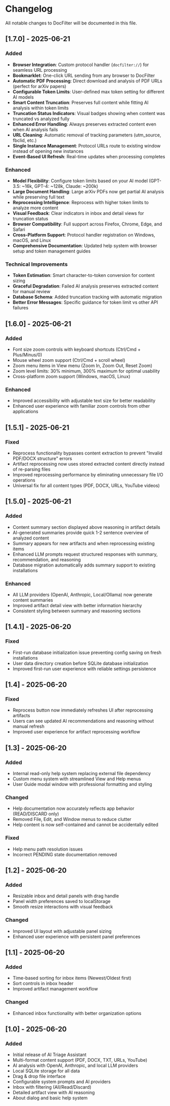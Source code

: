 # Changelog

All notable changes to DocFilter will be documented in this file.

## [1.7.0] - 2025-06-21

### Added
- **Browser Integration**: Custom protocol handler (`docfilter://`) for seamless URL processing
- **Bookmarklet**: One-click URL sending from any browser to DocFilter
- **Automatic PDF Processing**: Direct download and analysis of PDF URLs (perfect for arXiv papers)
- **Configurable Token Limits**: User-defined max token setting for different AI models
- **Smart Content Truncation**: Preserves full content while fitting AI analysis within token limits
- **Truncation Status Indicators**: Visual badges showing when content was truncated vs analyzed fully
- **Enhanced Error Handling**: Always preserves extracted content even when AI analysis fails
- **URL Cleaning**: Automatic removal of tracking parameters (utm_source, fbclid, etc.)
- **Single Instance Management**: Protocol URLs route to existing window instead of opening new instances
- **Event-Based UI Refresh**: Real-time updates when processing completes

### Enhanced
- **Model Flexibility**: Configure token limits based on your AI model (GPT-3.5: ~16k, GPT-4: ~128k, Claude: ~200k)
- **Large Document Handling**: Large arXiv PDFs now get partial AI analysis while preserving full text
- **Reprocessing Intelligence**: Reprocess with higher token limits to analyze more content
- **Visual Feedback**: Clear indicators in inbox and detail views for truncation status
- **Browser Compatibility**: Full support across Firefox, Chrome, Edge, and Safari
- **Cross-Platform Support**: Protocol handler registration on Windows, macOS, and Linux
- **Comprehensive Documentation**: Updated help system with browser setup and token management guides

### Technical Improvements
- **Token Estimation**: Smart character-to-token conversion for content sizing
- **Graceful Degradation**: Failed AI analysis preserves extracted content for manual review
- **Database Schema**: Added truncation tracking with automatic migration
- **Better Error Messages**: Specific guidance for token limit vs other API failures

## [1.6.0] - 2025-06-21

### Added
- Font size zoom controls with keyboard shortcuts (Ctrl/Cmd + Plus/Minus/0)
- Mouse wheel zoom support (Ctrl/Cmd + scroll wheel)
- Zoom menu items in View menu (Zoom In, Zoom Out, Reset Zoom)
- Zoom level limits: 30% minimum, 300% maximum for optimal usability
- Cross-platform zoom support (Windows, macOS, Linux)

### Enhanced
- Improved accessibility with adjustable text size for better readability
- Enhanced user experience with familiar zoom controls from other applications

## [1.5.1] - 2025-06-21

### Fixed
- Reprocess functionality bypasses content extraction to prevent "Invalid PDF/DOCX structure" errors
- Artifact reprocessing now uses stored extracted content directly instead of re-parsing files
- Improved reprocessing performance by eliminating unnecessary file I/O operations
- Universal fix for all content types (PDF, DOCX, URLs, YouTube videos)

## [1.5.0] - 2025-06-21

### Added
- Content summary section displayed above reasoning in artifact details
- AI-generated summaries provide quick 1-2 sentence overview of analyzed content
- Summary appears for new artifacts and when reprocessing existing items
- Enhanced LLM prompts request structured responses with summary, recommendation, and reasoning
- Database migration automatically adds summary support to existing installations

### Enhanced
- All LLM providers (OpenAI, Anthropic, Local/Ollama) now generate content summaries
- Improved artifact detail view with better information hierarchy
- Consistent styling between summary and reasoning sections

## [1.4.1] - 2025-06-20

### Fixed
- First-run database initialization issue preventing config saving on fresh installations
- User data directory creation before SQLite database initialization
- Improved first-run user experience with reliable settings persistence

## [1.4] - 2025-06-20

### Fixed
- Reprocess button now immediately refreshes UI after reprocessing artifacts
- Users can see updated AI recommendations and reasoning without manual refresh
- Improved user experience for artifact reprocessing workflow

## [1.3] - 2025-06-20

### Added
- Internal read-only help system replacing external file dependency
- Custom menu system with streamlined View and Help menus  
- User Guide modal window with professional formatting and styling

### Changed
- Help documentation now accurately reflects app behavior (READ/DISCARD only)
- Removed File, Edit, and Window menus to reduce clutter
- Help content is now self-contained and cannot be accidentally edited

### Fixed
- Help menu path resolution issues
- Incorrect PENDING state documentation removed

## [1.2] - 2025-06-20

### Added
- Resizable inbox and detail panels with drag handle
- Panel width preferences saved to localStorage
- Smooth resize interactions with visual feedback

### Changed
- Improved UI layout with adjustable panel sizing
- Enhanced user experience with persistent panel preferences

## [1.1] - 2025-06-20

### Added
- Time-based sorting for inbox items (Newest/Oldest first)
- Sort controls in inbox header
- Improved artifact management workflow

### Changed
- Enhanced inbox functionality with better organization options

## [1.0] - 2025-06-20

### Added
- Initial release of AI Triage Assistant
- Multi-format content support (PDF, DOCX, TXT, URLs, YouTube)
- AI analysis with OpenAI, Anthropic, and local LLM providers
- Local SQLite storage for all data
- Drag & drop file interface
- Configurable system prompts and AI providers
- Inbox with filtering (All/Read/Discard)
- Detailed artifact view with AI reasoning
- About dialog and basic help system